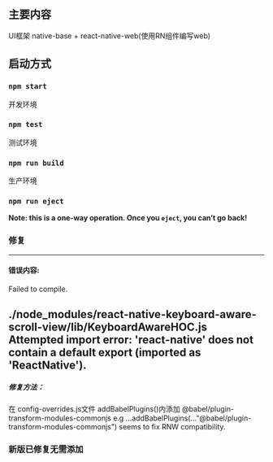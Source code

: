 <!--
 * @Description: In User Settings Edit
 * @Author: your name
 * @Date: 2019-08-09 10:48:43
 * @LastEditTime: 2020-06-17 14:46:37
 * @LastEditors: Song
 -->
 ## 主要内容

UI框架 native-base   +  react-native-web(使用RN组件编写web)

## 启动方式


### `npm start`

开发环境

### `npm test`

测试环境

### `npm run build`

生产环境

### `npm run eject`

**Note: this is a one-way operation. Once you `eject`, you can’t go back!**


### 修复
---
#### 错误内容:

 Failed to compile.

./node_modules/react-native-keyboard-aware-scroll-view/lib/KeyboardAwareHOC.js
Attempted import error: 'react-native' does not contain a default export (imported as 'ReactNative').
---
##### 修复方法：

在 config-overrides.js文件 addBabelPlugins()内添加 @babel/plugin-transform-modules-commonjs 
e.g ...addBabelPlugins(..."@babel/plugin-transform-modules-commonjs") seems to fix RNW compatibility.
### 新版已修复无需添加
